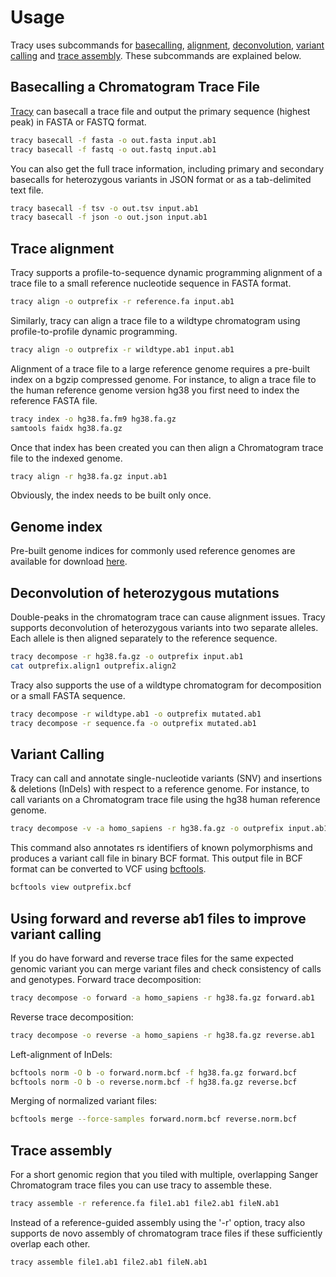 # Usage

Tracy uses subcommands for [basecalling](#basecalling-a-chromatogram-trace-file), [alignment](#trace-alignment), [deconvolution](#deconvolution-of-heterozygous-mutations), [variant calling](#variant-calling) and [trace assembly](#trace-assembly). These subcommands are explained below.

## Basecalling a Chromatogram Trace File

[Tracy](https://github.com/gear-genomics/tracy) can basecall a trace file and output the primary sequence (highest peak) in FASTA or FASTQ format.

```bash
tracy basecall -f fasta -o out.fasta input.ab1
tracy basecall -f fastq -o out.fastq input.ab1
```

You can also get the full trace information, including primary and secondary basecalls for heterozygous variants in JSON format or as a tab-delimited text file.

```bash
tracy basecall -f tsv -o out.tsv input.ab1
tracy basecall -f json -o out.json input.ab1
```

## Trace alignment

Tracy supports a profile-to-sequence dynamic programming alignment of a trace file to a small reference nucleotide sequence in FASTA format.

```bash
tracy align -o outprefix -r reference.fa input.ab1
```

Similarly, tracy can align a trace file to a wildtype chromatogram using profile-to-profile dynamic programming.

```bash
tracy align -o outprefix -r wildtype.ab1 input.ab1
```

Alignment of a trace file to a large reference genome requires a pre-built index on a bgzip compressed genome. For instance, to align a trace file
to the human reference genome version hg38 you first need to index the reference FASTA file.

```bash
tracy index -o hg38.fa.fm9 hg38.fa.gz
samtools faidx hg38.fa.gz
```

Once that index has been created you can then align a Chromatogram trace file to the indexed genome.

```bash
tracy align -r hg38.fa.gz input.ab1
```

Obviously, the index needs to be built only once.

## Genome index

Pre-built genome indices for commonly used reference genomes are available for download [here](https://gear.embl.de/data/tracy/).


## Deconvolution of heterozygous mutations

Double-peaks in the chromatogram trace can cause alignment issues. Tracy supports deconvolution of heterozygous variants into two separate alleles.
Each allele is then aligned separately to the reference sequence.

```bash
tracy decompose -r hg38.fa.gz -o outprefix input.ab1
cat outprefix.align1 outprefix.align2
```

Tracy also supports the use of a wildtype chromatogram for decomposition or a small FASTA sequence.

```bash
tracy decompose -r wildtype.ab1 -o outprefix mutated.ab1
tracy decompose -r sequence.fa -o outprefix mutated.ab1
```

## Variant Calling

Tracy can call and annotate single-nucleotide variants (SNV) and insertions & deletions (InDels) with respect to a reference genome. For instance, to call variants on a Chromatogram trace file using the hg38 human reference genome.

```bash
tracy decompose -v -a homo_sapiens -r hg38.fa.gz -o outprefix input.ab1
```

This command also annotates rs identifiers of known polymorphisms and produces a variant call file in binary BCF format.
This output file in BCF format can be converted to VCF using [bcftools](https://github.com/samtools/bcftools).

```bash
bcftools view outprefix.bcf
```

## Using forward and reverse ab1 files to improve variant calling

If you do have forward and reverse trace files for the same expected genomic variant you can merge variant files and check consistency of calls and genotypes. Forward trace decomposition:

```bash
tracy decompose -o forward -a homo_sapiens -r hg38.fa.gz forward.ab1
```

Reverse trace decomposition:

```bash
tracy decompose -o reverse -a homo_sapiens -r hg38.fa.gz reverse.ab1
```

Left-alignment of InDels:

```bash
bcftools norm -O b -o forward.norm.bcf -f hg38.fa.gz forward.bcf
bcftools norm -O b -o reverse.norm.bcf -f hg38.fa.gz reverse.bcf
```

Merging of normalized variant files:

```bash
bcftools merge --force-samples forward.norm.bcf reverse.norm.bcf
```

## Trace assembly

For a short genomic region that you tiled with multiple, overlapping Sanger Chromatogram trace files you can use tracy to assemble these.

```bash
tracy assemble -r reference.fa file1.ab1 file2.ab1 fileN.ab1
```

Instead of a reference-guided assembly using the '-r' option, tracy also supports de novo assembly of chromatogram trace files if these sufficiently overlap each other.

```bash
tracy assemble file1.ab1 file2.ab1 fileN.ab1
```

